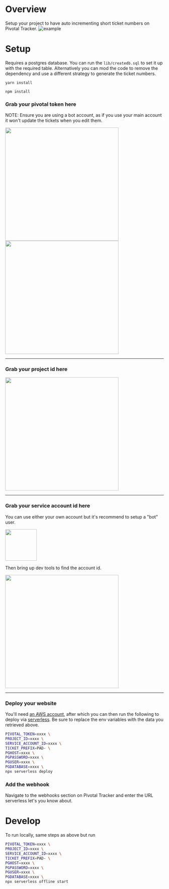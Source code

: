 # Overview

Setup your project to have auto incrementing short ticket numbers on Pivotal Tracker.
![example](https://d2y84jyh761mlc.cloudfront.net/items/3N303R3B323K3O3z2L2m/Screen%20Recording%202019-09-08%20at%2010.36%20pm.gif?X-CloudApp-Visitor-Id=3456418&v=c9d0349a)

# Setup
Requires a postgres database. You can run the `lib/createdb.sql` to set it up with the required table. Alternatively you can mod the code to remove the dependency and use a different strategy to generate the ticket numbers.

```
yarn install
```
```
npm install
```

### Grab your pivotal token here

NOTE: Ensure you are using a bot account, as if you use your main account it won't update the tickets when you edit them.

<img height="360" src="https://d2y84jyh761mlc.cloudfront.net/items/2R2h0q2c2d3f3F1R3f3Z/Image%202019-09-08%20at%206.22.38%20pm.png">

<img height="360" src="https://d2y84jyh761mlc.cloudfront.net/items/0D0K1R470G0E091k0C2n/Image%202019-09-08%20at%206.23.50%20pm.png">

---

### Grab your project id here

<img height="360" src="https://d2y84jyh761mlc.cloudfront.net/items/273T0Z2d3v1233362S2V/Screen%20Recording%202019-09-08%20at%2006.26%20pm.gif">

---

### Grab your service account id here
You can use either your own account but it's recommend to setup a "bot" user.

<img height="100" src="https://d2y84jyh761mlc.cloudfront.net/items/2N1L1T22040x3e302V0i/Image%202019-09-08%20at%206.32.11%20pm.png">

Then bring up dev tools to find the account id.

<img height="360" src="https://d2y84jyh761mlc.cloudfront.net/items/3u3U1I1v0y0X1R1T1m0t/Image%202019-09-08%20at%206.43.10%20pm.png">

---

### Deploy your website
You'll need [an AWS account](https://aws.amazon.com), after which you can then run the following to deploy via [serverless](https://serverless.com/). Be sure to replace the env variables with the data you retrieved above.

```bash
PIVOTAL_TOKEN=xxxx \
PROJECT_ID=xxxx \
SERVICE_ACCOUNT_ID=xxxx \
TICKET_PREFIX=PAD- \
PGHOST=xxxx \
PGPASSWORD=xxxx \
PGUSER=xxxx \
PGDATABASE=xxxx \
npx serverless deploy
```

### Add the webhook
Navigate to the webhooks section on Pivotal Tracker and enter the URL serverless let's you know about.

# Develop
To run locally, same steps as above but run
```bash
PIVOTAL_TOKEN=xxxx \
PROJECT_ID=xxxx \
SERVICE_ACCOUNT_ID=xxxx \
TICKET_PREFIX=PAD- \
PGHOST=xxxx \
PGPASSWORD=xxxx \
PGUSER=xxxx \
PGDATABASE=xxxx \
npx serverless offline start
```
